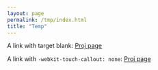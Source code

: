 ```yaml
---
layout: page
permalink: /tmp/index.html
title: "Temp"
---
```


A link with target blank:
<a href="/projects/" target="_blank">Proj page</a>

A link with `-webkit-touch-callout: none`:
<a href="/projects/" style="-webkit-touch-callout: none">Proj page</a>
